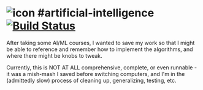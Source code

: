 ![icon](http://anderson-dan-w.github.io/lightning-xcf.jpg)
#artificial-intelligence [![Build Status](https://travis-ci.org/anderson-dan-w/artificial-intelligence.svg?branch=master)](https://travis-ci.org/anderson-dan-w/artificial-intelligence)
===
After taking some AI/ML courses, I wanted to save my work so that I might be able to reference and remember how to implement the algorithms, and where there might be knobs to tweak.

Currently, this is NOT AT ALL comprehensive, complete, or even runnable - it was a mish-mash I saved before switching computers, and I'm in the (admittedly slow) process of cleaning up, generalizing, testing, etc.


